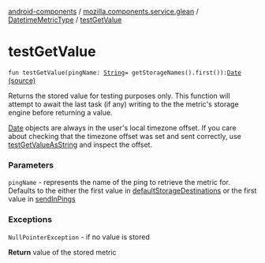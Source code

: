 [android-components](../../index.md) / [mozilla.components.service.glean](../index.md) / [DatetimeMetricType](index.md) / [testGetValue](./test-get-value.md)

# testGetValue

`fun testGetValue(pingName: `[`String`](https://kotlinlang.org/api/latest/jvm/stdlib/kotlin/-string/index.html)` = getStorageNames().first()): `[`Date`](https://developer.android.com/reference/java/util/Date.html) [(source)](https://github.com/mozilla-mobile/android-components/blob/master/components/service/glean/src/main/java/mozilla/components/service/glean/DatetimeMetricType.kt#L135)

Returns the stored value for testing purposes only. This function will attempt to await the
last task (if any) writing to the the metric's storage engine before returning a value.

[Date](https://developer.android.com/reference/java/util/Date.html) objects are always in the user's local timezone offset. If you
care about checking that the timezone offset was set and sent correctly, use
[testGetValueAsString](test-get-value-as-string.md) and inspect the offset.

### Parameters

`pingName` - represents the name of the ping to retrieve the metric for.  Defaults
    to the either the first value in [defaultStorageDestinations](default-storage-destinations.md) or the first
    value in [sendInPings](send-in-pings.md)

### Exceptions

`NullPointerException` - if no value is stored

**Return**
value of the stored metric

